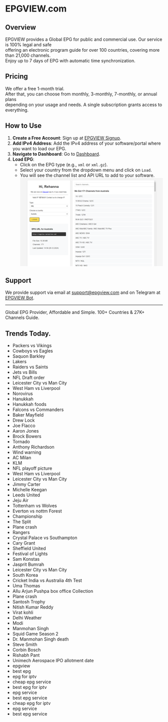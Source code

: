 # EPGVIEW.com



## Overview
EPGVIEW provides a Global EPG for public and commercial use. Our service is 100% legal and safe\
offering an electronic program guide for over 100 countries, covering more than 21,000 channels.\
Enjoy up to 7 days of EPG with automatic time synchronization.

## Pricing
We offer a free 1-month trial. \
After that, you can choose from monthly, 3-monthly, 7-monthly, or annual plans \
depending on your usage and needs. A single subscription grants access to everything.

## How to Use
1. **Create a Free Account**: Sign up at [EPGVIEW Signup](https://epgview.com/signup.php).
2. **Add IPv4 Address**: Add the IPv4 address of your software/portal where you want to load our EPG.
3. **Navigate to Dashboard**: Go to [Dashboard](https://epgview.com/dashboard.php).
4. **Load EPG**:
   - Click on the EPG type (e.g., `xml` or `xml.gz`).
   - Select your country from the dropdown menu and click on `Load`.
   - You will see the channel list and API URL to add to your software.
![EPGVIEW](img/dashboard.png)
## Support
We provide support via email at [support@epgview.com](mailto:support@epgview.com) and on Telegram at [EPGVIEW Bot](https://t.me/epgview_bot).

---

Global EPG Provider, Affordable and Simple. 100+ Countries & 27K+ Channels Guide.

## Trends Today.

- Packers vs Vikings
- Cowboys vs Eagles
- Saquon Barkley
- Lakers
- Raiders vs Saints
- Jets vs Bills
- NFL Draft order
- Leicester City vs Man City
- West Ham vs Liverpool
- Norovirus
- Hanukkah
- Hanukkah foods
- Falcons vs Commanders
- Baker Mayfield
- Drew Lock
- Joe Flacco
- Aaron Jones
- Brock Bowers
- Tornado
- Anthony Richardson
- Wind warning
- AC Milan
- KLM
- NFL playoff picture
- West Ham vs Liverpool
- Leicester City vs Man City
- Jimmy Carter
- Michelle Keegan
- Leeds United
- Jeju Air
- Tottenham vs Wolves
- Everton vs nottm Forest
- Championship
- The Split
- Plane crash
- Rangers
- Crystal Palace vs Southampton
- Cary Grant
- Sheffield United
- Festival of Lights
- Sam Konstas
- Jasprit Bumrah
- Leicester City vs Man City
- South Korea
- Cricket India vs Australia 4th Test
- Uma Thomas
- Allu Arjun Pushpa box office Collection
- Plane crash
- Santosh Trophy
- Nitish Kumar Reddy
- Virat kohli
- Delhi Weather
- Modi
- Manmohan Singh
- Squid Game Season 2
- Dr. Manmohan Singh death
- Steve Smith
- Corbin Bosch
- Rishabh Pant
- Unimech Aerospace IPO allotment date
- epgview
- best epg
- epg for iptv
- cheap epg service
- best epg for iptv
- epg service
- best epg service
- cheap epg for iptv
- epg service
- best epg service
